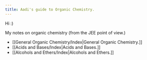 ```yaml
---
title: Aadi's guide to Organic Chemistry.
---
```

Hi :)

My notes on organic chemistry (from the JEE point of view.)

- [[General Organic Chemistry/Index|General Organic Chemistry.]]
- [[Acids and Bases/Index|Acids and Bases.]]
- [[Alcohols and Ethers/Index|Alcohols and Ethers.]]